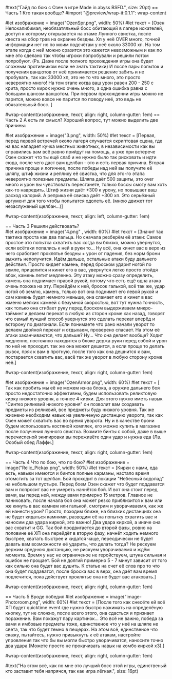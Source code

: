 #text("Гайд по бою с Озен в игре Made in abyss BSFD.", size: 20pt)
== Часть 1 Кто такая вообще?
#import "@preview/wrap-it:0.1.1": wrap-content

#let изображение = image("OzenSpr.png", width: 50%)
#let текст = [Озен Непокалибимая, необязатяльный босс обитающий в лагере искателей, доступ к которому открывается на этаме Лунного свистка, после квеста на сбор трав на окраине бездны. Хп у неё OVER много, точной информации нет но по моим подсчётам у неё около 33000 хп. На том этапе когда с ней можно сразится это кажется невозможным и как по мне это сделано так чтобы игроки попробували и решили потом попробуют. (Ps. Даже после полного прохождения игры она будет сложным противником если не знать тактики) И после пары попыток и получения ваншотов от неё принимается решение забить и не пробувать, так как 33000 хп, это не то что много, это просто невероятно много! На том этапе когда ваш урон равен 200 - 250 с крита, просто кирок нужно очень много, а одна ошибка равна с большим шансом ваншотом. При первом прохождении игры можно не парится, можно вовсе не парится по поводу неё, это ведь не обязательный босс. ]

#wrap-content(изображение, текст, align: right, column-gutter: 1em)
== Часть 2 А есть ли смысл?
Хороший вопрос, тут можно выделить две причины:

#let изображение = image("3.png", width: 50%)
#let текст = [Первая, перед первой встречей около лагеря случается скриптовая сцена, где на вас нападает кучка местных животных, в независимости как вы справились вам всё равно прийдут на помощь, а уже при встерече Озен скажет что ты ещё слаб и не нужно было так рисковать и идти сюда, после чего даст вам щелбан - это и есть первая причина.
Вторая причина проще и логичнее, после победы над ней вы получите её шляпу, штиф жизни и реплику её свистка, что для это-го этапа невероятно полезные предметы. Шляпа даёт 500 защиты, это over много и урон вы чувствовать перестанете, только боссы смогу вам хоть как-то навредить. Штиф жизни даёт +300 к урону, но повышает ваш расход калорий. А реприка её свиска даёт +300 хп. Это серьёзный аргумент для того чтобы попытатся одолеть её. (мною движет тот незаслуженый щелбан...)]

#wrap-content(изображение, текст, align: left, column-gutter: 1em)

== Часть 3 Решили действовать?  
#let изображение = image("4.png" , width: 60%)
#let текст = [Значит так тактика проста как два пальца. Но сначала резберём её атаки:
Самое простое это попытка схватить вас когда вы близко, можно увернутся, если всётаки попались к ней в руки то... Ну всё, она кинет вас в верх из чего сработает проклятье бездны + урон от падения, без норм брони выжить неполучится.  Идём дальше, остальные атаки буду дальнего действия. 
Просто кидает камень, перед броском ударит ногой по земле, прицелится и кинет его в вас, увернутся легко просто отойдя вбок, камень летит медленно. Эту атаку можно сразу определить, камень она поднимает правой рукой, потому что есть ещё одна атака очень похожа на эту. Перейдём к ней, бросок галькой, всё так же, удар ногой об землю, камень, только вот она поднимет его левой рукой и сам камень будет немного меньше, она сламает его и кинет в вас жменю мелких камней с безумной скоростью, вот тут нужна точность, как только она сгибает руку перед броском выдерживаем микро-тайминг и делаем перекат в любую из сторон кроме как назад, говорят что самый лучший способ увернутся это сделать перекат вперёд и всторону по диагонали. Если понимаете что рано начали уворот то делаем двойной перекат и отдыхаем, проверено спасает.
На этом её атаки заканчиваются, что дальше? Ну... Что она делает вообще? Ходит медленно, постоянно находится в блоке держа руки перед собой и урон по ней не проходит. так же она может дешится, а если проще то делать рывок, пряк к вам в протную, после того как она дешнится к вам, постарается схватить вас, васё так же уворот в любую сторону кроме неё.]

#wrap-content(изображение, текст, align: right, column-gutter: 1em)

#let изображение = image("OzenArmor.png", width: 60%)
#let текст = [
Так как пробить мы её не можем из-за блока, а оружие дальнего боя просто недостаточно эффективны, будем использовать реликтовую кирку низкого уровня, а точнее 4 кирки. Для этого нужно иметь навык "Синтез риликвий низкого уровня" он позволит вам создавать предметы из реликвий, все предметы буду низкого уровня. Так же жизнено необходим навык на увеличеную дистанцию уворота, так как Озен может схватить вас во время уворота. Ну и в качестве брони будем использовать костяной комплек, его можно купить в магазине после получения лунного свистка. Возмите бинты с собой, даже в выше перечисленой экипировки вы переживёте один удар и нужна еда (Лв. Особый обед Лаффи.]

#wrap-content(изображение, текст, align: right, column-gutter: 1em)

== Часть 4 Что по бою, что по бою? 
#let изображение = image("Relic_Pickax.png", width: 50%)
#let текст = [Кирки с нами, еда есть, навыки имеются и бинтов полные карманы, настало время отомстить за тот щелбан. Бой проходит в локации "Небесный водопад" на небольшом пустыре. Перед боем Озен скажет что будет поддаватся вам и попросит вас не умереть начнётся бой. И вот она стоит перед вами, вы перед ней, между вами примерно 15 метров. Главное не паниковать, после начала боя она может резко приблизится к вам или же кинуть в вас камнем или галькой, смотрим и уворачиваемя, как же ей нанести урон? Просто, походим ближе, на близких дистанциях она не будет кидаться камнями, разводим её на попытку схватить вас и наносим два удара киркой, это важно! Два удара киркой, а иначе она вас схватит и GG.
Так бой продвигается до второй фазы, ровно на половине её ХП она перейдёт в вторую фазу, начнёт ходить немного быстрее, хватать быстрее и кидатся чаще, переодически не будет давать вам возможности её ударить, что делать тогда? Не рескуем держим среднюю дистанцию, не рискуем уворачиваемя и ждём момента. Время у нас не ограниченое не геройствуем, штука сильная и ошибок не прощает. Бой не долгий примерно 5 - 7 минут зависит от того как сильно она будет вас душить.
К статье на счет её слов про то что она будет поддаватся, после броска вас в верх, она даёт вам время подлечится, пока действует проклятье она не будет вас атаковать.]

#wrap-content(изображение, текст, align: right, column-gutter: 1em)

== Часть 5 Вроде победил
#let изображение = image("image-Photoroom.png", width: 60%)
#let текст = [После того как снесёте ей всё ХП будет quicktime event где нужно быстро нажимать на определёную кнопку, тут не сложно, после всего этого, она сдасться и признает поражение. Вам покажут пару картинок... Это всё не важно, победа за вами и имбовые предметы тоже, единственое что у неё на шляпе не света, так что будет темно в пещерах. На этом всё, единственое что скажу, пытайтесь, нужно привыкнуть к её атакам, настройте упровления так что бы вы могли быстро уворачиватся, наносите точно два удара (Можете просто не прокачивать навык на комбо киркой х3).]

#wrap-content(изображение, текст, align: right, column-gutter: 1em)

#text("На этом  всё, как по мне это лучший босс этой игры, единственый кто заставит тебя напрячся, так как игра лёгкая.", size: 16pt)
